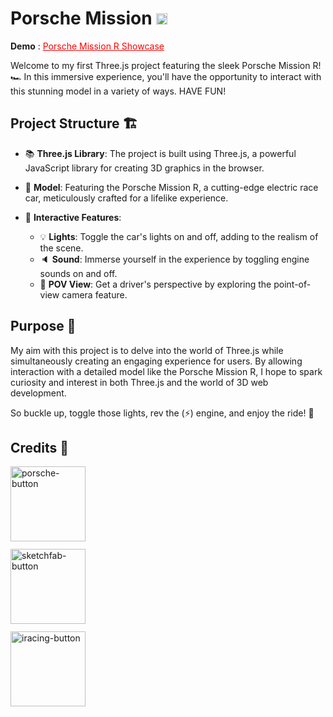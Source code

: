 # Porsche Mission <img src="https://i.ibb.co/hY4R6gx/logo-r.png" width="auto" height="18">

**Demo** : <a style="color: red;" href="https://porsche-missionr-threejs-showcase-hm25ovyg4-dood73.vercel.app/">Porsche Mission R Showcase</a>

Welcome to my first Three.js project featuring the sleek Porsche Mission R! 🏎️ In this immersive experience, you'll have the opportunity to interact with this stunning model in a variety of ways.
HAVE FUN!

## Project Structure 🏗️

-   📚 **Three.js Library**: The project is built using Three.js, a powerful JavaScript library for creating 3D graphics in the browser.
-   🚗 **Model**: Featuring the Porsche Mission R, a cutting-edge electric race car, meticulously crafted for a lifelike experience.

-   💢 **Interactive Features**:
    -   💡 **Lights**: Toggle the car's lights on and off, adding to the realism of the scene.
    -   🔈 **Sound**: Immerse yourself in the experience by toggling engine sounds on and off.
    -   👀 **POV View**: Get a driver's perspective by exploring the point-of-view camera feature.

## Purpose 🎯

My aim with this project is to delve into the world of Three.js while simultaneously creating an engaging experience for users. By allowing interaction with a detailed model like the Porsche Mission R, I hope to spark curiosity and interest in both Three.js and the world of 3D web development.

So buckle up, toggle those lights, rev the (⚡) engine, and enjoy the ride! 🌟

## Credits 🙌

<div style="display: flex; flex-direction: column; gap: 12px;">
<a href="https://www.porsche.com/"><img width="120" height="auto" src="https://i.ibb.co/7GNQGf1/porsche-button.png" alt="porsche-button"></a>
<a href="https://sketchfab.com/3d-models/porsche-mission-r-5268a883d08d48ab8b2a92ea1dc317bf"><img width="120" height="auto" src="https://i.ibb.co/S0t0B60/sketchfab-button.png" alt="sketchfab-button"></a>
<a href="https://www.youtube.com/watch?v=wFN8iQdnMLw&t=6s"><img src="https://i.ibb.co/r3NN9Rk/iracing-button.png" alt="iracing-button"width="120" height="auto" ></a>
</div>
